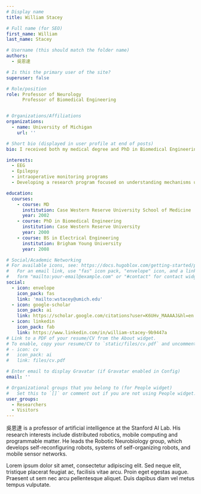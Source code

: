 ```yaml
---
# Display name
title: William Stacey

# Full name (for SEO)
first_name: William
last_name: Stacey

# Username (this should match the folder name)
authors:
  - 吳恩達

# Is this the primary user of the site?
superuser: false

# Role/position
role: Professor of Neurology
      Professor of Biomedical Engineering


# Organizations/Affiliations
organizations:
  - name: University of Michigan
    url: ''

# Short bio (displayed in user profile at end of posts)
bio: I received both my medical degree and PhD in Biomedical Engineering from Case Western Reserve University in Cleveland. I completed my Neurology residency at University Hospitals of Cleveland, followed by a clinical fellowship in Epilepsy at the University of Pennsylvania. While there, I also completed a post-doctorate in basic epilepsy research and earned a Master's in Translational Medicine. My clinical and research interests are deeply interconnected. I care for adult patients with epilepsy and lead an active research lab focused on understanding and controlling seizures using implantable devices. My lab combines electrophysiology, machine learning, signal processing, and computational modeling to advance this field. We work with data from a large, growing database of human patients as well as rodent models of epilepsy. Currently, our research explores the relationship between high-frequency oscillations and seizure mechanisms, and we are developing methods to target and stimulate the brain to stop seizures. In parallel, we are creating biophysical and dynamical models of epileptic activity to uncover the mechanisms underlying seizures and epileptic oscillations.

interests:
  - EEG
  - Epilepsy
  - intraoperative monitoring programs
  - Developing a research program focused on understanding mechanisms underlying the basic physiological generators of epileptic seizures and translating this work into novel device therapies to stop seizures

education:
  courses:
    - course: MD 
      institution: Case Western Reserve University School of Medicine
      year: 2002
    - course: PhD in Biomedical Engineering
      institution: Case Western Reserve University
      year: 2000
    - course: BS in Electrical Engineering
      institution: Brigham Young University
      year: 2008

# Social/Academic Networking
# For available icons, see: https://docs.hugoblox.com/getting-started/page-builder/#icons
#   For an email link, use "fas" icon pack, "envelope" icon, and a link in the
#   form "mailto:your-email@example.com" or "#contact" for contact widget.
social:
  - icon: envelope
    icon_pack: fas
    link: 'mailto:wstacey@umich.edu'
  - icon: google-scholar
    icon_pack: ai
    link: https://scholar.google.com/citations?user=K6UHv_MAAAAJ&hl=en
  - icon: linkedin
    icon_pack: fab
    link: https://www.linkedin.com/in/william-stacey-9b9447a
# Link to a PDF of your resume/CV from the About widget.
# To enable, copy your resume/CV to `static/files/cv.pdf` and uncomment the lines below.
# - icon: cv
#   icon_pack: ai
#   link: files/cv.pdf

# Enter email to display Gravatar (if Gravatar enabled in Config)
email: ''

# Organizational groups that you belong to (for People widget)
#   Set this to `[]` or comment out if you are not using People widget.
user_groups:
  - Researchers
  - Visitors
---
```


吳恩達 is a professor of artificial intelligence at the Stanford AI Lab. His research interests include distributed robotics, mobile computing and programmable matter. He leads the Robotic Neurobiology group, which develops self-reconfiguring robots, systems of self-organizing robots, and mobile sensor networks.

Lorem ipsum dolor sit amet, consectetur adipiscing elit. Sed neque elit, tristique placerat feugiat ac, facilisis vitae arcu. Proin eget egestas augue. Praesent ut sem nec arcu pellentesque aliquet. Duis dapibus diam vel metus tempus vulputate.
